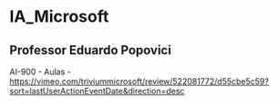 # IA_Microsoft

## Professor Eduardo Popovici



AI-900 - Aulas - https://vimeo.com/triviummicrosoft/review/522081772/d55cbe5c59?sort=lastUserActionEventDate&direction=desc 

